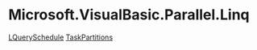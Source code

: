 ﻿
# Microsoft.VisualBasic.Parallel.Linq

[LQuerySchedule](T-Microsoft.VisualBasic.Parallel.Linq.LQuerySchedule.md)
[TaskPartitions](T-Microsoft.VisualBasic.Parallel.Linq.TaskPartitions.md)

